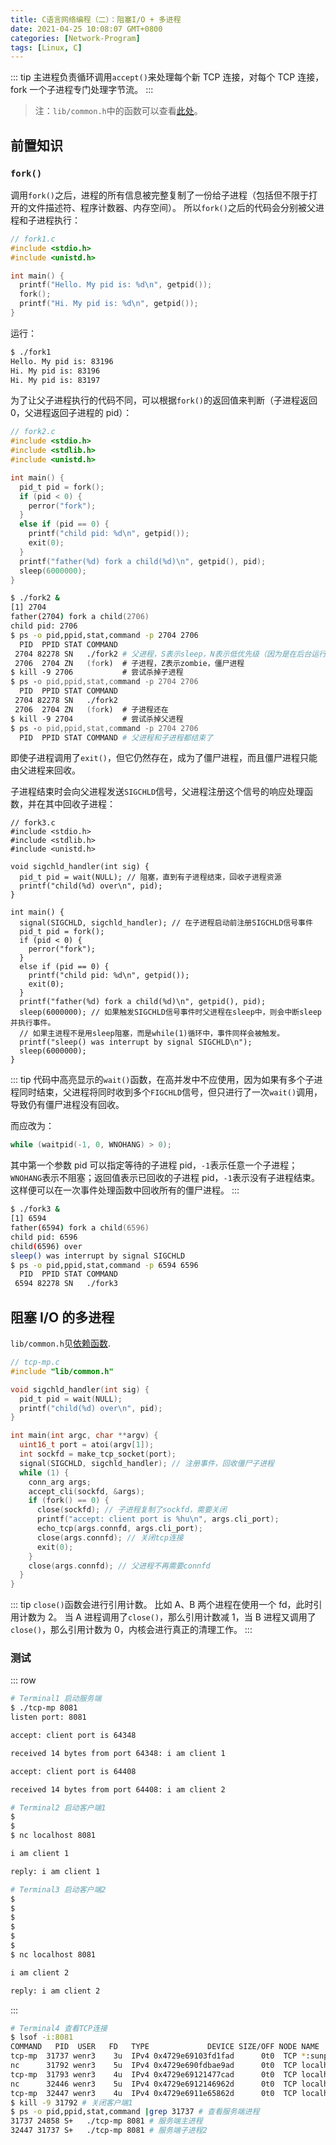 ```yaml
---
title: C语言网络编程（二）：阻塞I/O + 多进程
date: 2021-04-25 10:08:07 GMT+0800
categories: [Network-Program]
tags: [Linux, C]
---
```


::: tip
主进程负责循环调用`accept()`来处理每个新 TCP 连接，对每个 TCP 连接，fork 一个子进程专门处理字节流。
:::

<!-- more -->

> 注：`lib/common.h`中的函数可以查看[此处](./lib.md)。

## 前置知识

### `fork()`

调用`fork()`之后，进程的所有信息被完整复制了一份给子进程（包括但不限于打开的文件描述符、程序计数器、内存空间）。
所以`fork()`之后的代码会分别被父进程和子进程执行：

```c
// fork1.c
#include <stdio.h>
#include <unistd.h>

int main() {
  printf("Hello. My pid is: %d\n", getpid());
  fork();
  printf("Hi. My pid is: %d\n", getpid());
}
```

运行：

```zsh
$ ./fork1
Hello. My pid is: 83196
Hi. My pid is: 83196
Hi. My pid is: 83197
```

为了让父子进程执行的代码不同，可以根据`fork()`的返回值来判断（子进程返回 0，父进程返回子进程的 pid）：

```c
// fork2.c
#include <stdio.h>
#include <stdlib.h>
#include <unistd.h>

int main() {
  pid_t pid = fork();
  if (pid < 0) {
    perror("fork");
  }
  else if (pid == 0) {
    printf("child pid: %d\n", getpid());
    exit(0);
  }
  printf("father(%d) fork a child(%d)\n", getpid(), pid);
  sleep(6000000);
}
```

```zsh
$ ./fork2 &
[1] 2704
father(2704) fork a child(2706)
child pid: 2706
$ ps -o pid,ppid,stat,command -p 2704 2706
  PID  PPID STAT COMMAND
 2704 82278 SN   ./fork2 # 父进程，S表示sleep，N表示低优先级（因为是在后台运行）
 2706  2704 ZN   (fork)  # 子进程，Z表示zombie，僵尸进程
$ kill -9 2706           # 尝试杀掉子进程
$ ps -o pid,ppid,stat,command -p 2704 2706
  PID  PPID STAT COMMAND
 2704 82278 SN   ./fork2
 2706  2704 ZN   (fork)  # 子进程还在
$ kill -9 2704           # 尝试杀掉父进程
$ ps -o pid,ppid,stat,command -p 2704 2706
  PID  PPID STAT COMMAND # 父进程和子进程都结束了
```

即使子进程调用了`exit()`，但它仍然存在，成为了僵尸进程，而且僵尸进程只能由父进程来回收。

子进程结束时会向父进程发送`SIGCHLD`信号，父进程注册这个信号的响应处理函数，并在其中回收子进程：

```c{7}
// fork3.c
#include <stdio.h>
#include <stdlib.h>
#include <unistd.h>

void sigchld_handler(int sig) {
  pid_t pid = wait(NULL); // 阻塞，直到有子进程结束，回收子进程资源
  printf("child(%d) over\n", pid);
}

int main() {
  signal(SIGCHLD, sigchld_handler); // 在子进程启动前注册SIGCHLD信号事件
  pid_t pid = fork();
  if (pid < 0) {
    perror("fork");
  }
  else if (pid == 0) {
    printf("child pid: %d\n", getpid());
    exit(0);
  }
  printf("father(%d) fork a child(%d)\n", getpid(), pid);
  sleep(6000000); // 如果触发SIGCHLD信号事件时父进程在sleep中，则会中断sleep并执行事件。
  // 如果主进程不是用sleep阻塞，而是while(1)循环中，事件同样会被触发。
  printf("sleep() was interrupt by signal SIGCHLD\n");
  sleep(6000000);
}
```

::: tip
代码中高亮显示的`wait()`函数，在高并发中不应使用，因为如果有多个子进程同时结束，父进程将同时收到多个`FIGCHLD`信号，但只进行了一次`wait()`调用，导致仍有僵尸进程没有回收。

而应改为：

```c
while (waitpid(-1, 0, WNOHANG) > 0);
```

其中第一个参数 pid 可以指定等待的子进程 pid，`-1`表示任意一个子进程；`WNOHANG`表示不阻塞；返回值表示已回收的子进程 pid，`-1`表示没有子进程结束。
这样便可以在一次事件处理函数中回收所有的僵尸进程。
:::

```zsh
$ ./fork3 &
[1] 6594
father(6594) fork a child(6596)
child pid: 6596
child(6596) over
sleep() was interrupt by signal SIGCHLD
$ ps -o pid,ppid,stat,command -p 6594 6596
  PID  PPID STAT COMMAND
 6594 82278 SN   ./fork3
```

## 阻塞 I/O 的多进程

`lib/common.h`见[依赖函数](./network-program-lib.md).

```C
// tcp-mp.c
#include "lib/common.h"

void sigchld_handler(int sig) {
  pid_t pid = wait(NULL);
  printf("child(%d) over\n", pid);
}

int main(int argc, char **argv) {
  uint16_t port = atoi(argv[1]);
  int sockfd = make_tcp_socket(port);
  signal(SIGCHLD, sigchld_handler); // 注册事件，回收僵尸子进程
  while (1) {
    conn_arg args;
    accept_cli(sockfd, &args);
    if (fork() == 0) {
      close(sockfd); // 子进程复制了sockfd，需要关闭
      printf("accept: client port is %hu\n", args.cli_port);
      echo_tcp(args.connfd, args.cli_port);
      close(args.connfd); // 关闭tcp连接
      exit(0);
    }
    close(args.connfd); // 父进程不再需要connfd
  }
}
```

::: tip
`close()`函数会进行引用计数。
比如 A、B 两个进程在使用一个 fd，此时引用计数为 2。
当 A 进程调用了`close()`，那么引用计数减 1，当 B 进程又调用了`close()`，那么引用计数为 0，内核会进行真正的清理工作。
:::

### 测试

::: row

```zsh
# Terminal1 启动服务端
$ ./tcp-mp 8081
listen port: 8081

accept: client port is 64348

received 14 bytes from port 64348: i am client 1

accept: client port is 64408

received 14 bytes from port 64408: i am client 2
```

```zsh
# Terminal2 启动客户端1
$
$
$ nc localhost 8081

i am client 1

reply: i am client 1
```

```zsh
# Terminal3 启动客户端2
$
$
$
$
$
$
$ nc localhost 8081

i am client 2

reply: i am client 2
```

:::

```zsh
# Terminal4 查看TCP连接
$ lsof -i:8081
COMMAND   PID  USER   FD   TYPE             DEVICE SIZE/OFF NODE NAME
tcp-mp  31737 wenr3    3u  IPv4 0x4729e69103fd1fad      0t0  TCP *:sunproxyadmin (LISTEN) # 服务端主进程
nc      31792 wenr3    5u  IPv4 0x4729e690fdbae9ad      0t0  TCP localhost:64348->localhost:sunproxyadmin (ESTABLISHED) # 客户端1
tcp-mp  31793 wenr3    4u  IPv4 0x4729e69121477cad      0t0  TCP localhost:sunproxyadmin->localhost:64348 (ESTABLISHED) # 服务端子进程1
nc      32446 wenr3    5u  IPv4 0x4729e6912146962d      0t0  TCP localhost:64408->localhost:sunproxyadmin (ESTABLISHED) # 客户端1
tcp-mp  32447 wenr3    4u  IPv4 0x4729e6911e65862d      0t0  TCP localhost:sunproxyadmin->localhost:64408 (ESTABLISHED) # 服务端子进程2
$ kill -9 31792 # 关闭客户端1
$ ps -o pid,ppid,stat,command |grep 31737 # 查看服务端进程
31737 24858 S+   ./tcp-mp 8081 # 服务端主进程
32447 31737 S+   ./tcp-mp 8081 # 服务端子进程2
```
